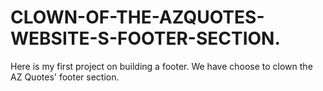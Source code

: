 # CLOWN-OF-THE-AZQUOTES-WEBSITE-S-FOOTER-SECTION.
Here is my first project on building a footer. We have choose to clown the AZ Quotes' footer section.
